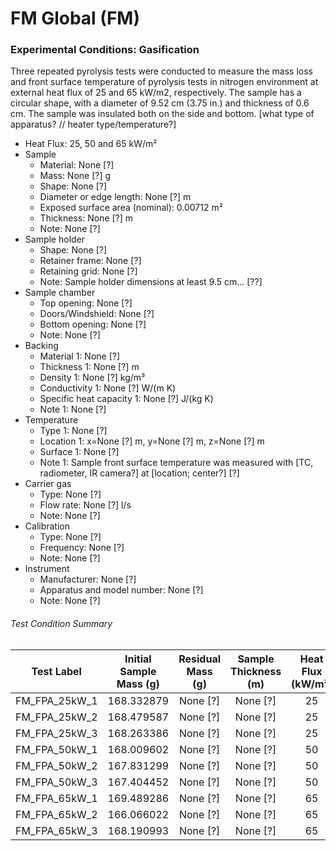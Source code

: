 # FM Global (FM)

### Experimental Conditions: Gasification
Three repeated pyrolysis tests were conducted to measure the mass loss and front surface temperature of pyrolysis tests in nitrogen environment at external heat flux of 25 and 65 kW/m2, respectively. The sample has a circular shape, with a diameter of 9.52 cm (3.75 in.) and thickness of 0.6 cm. The sample was insulated both on the side and bottom.
[what type of apparatus? // heater type/temperature?]

* Heat Flux: 25, 50 and 65 kW/m²
* Sample
  - Material: None [?]
  - Mass: None [?] g
  - Shape: None [?]
  - Diameter or edge length: None [?] m
  - Exposed surface area (nominal): 0.00712 m²
  - Thickness: None [?] m
  - Note: None [?]
* Sample holder
  - Shape: None [?]
  - Retainer frame: None [?]
  - Retaining grid: None [?]
  - Note: Sample holder dimensions at least 9.5 cm... [??]
* Sample chamber
  - Top opening: None [?]
  - Doors/Windshield: None [?]
  - Bottom opening: None [?]
  - Note: None [?]
* Backing
  - Material 1: None [?]
  - Thickness 1: None [?] m
  - Density 1: None [?] kg/m³
  - Conductivity 1: None [?] W/(m K)
  - Specific heat capacity 1: None [?] J/(kg K)
  - Note 1: None [?]
* Temperature
  - Type 1: None [?]
  - Location 1: x=None [?] m, y=None [?] m, z=None [?] m
  - Surface 1: None [?]
  - Note 1: Sample front surface temperature was measured with [TC, radiometer, IR camera?] at [location; center?] [?]
* Carrier gas
  - Type: None [?]
  - Flow rate: None [?] l/s
  - Note: None [?]
* Calibration
  - Type: None [?]
  - Frequency: None [?]
  - Note: None [?]
* Instrument
  - Manufacturer: None [?]
  - Apparatus and model number: None [?]
  - Note: None [?]

###### Test Condition Summary

| Test Label | Initial Sample Mass (g) | Residual Mass (g) | Sample Thickness (m) | Heat Flux (kW/m²) | Avg. Heater Temperature (K) | Oxygen Concentration (vol. %) |
|:------:|:------:|:------:|:------:|:------:|:------:|:------:|
| FM\_FPA\_25kW\_1 | 168.332879 | None [?] | None [?] | 25 | None [?] | None [?] |
| FM\_FPA\_25kW\_2 | 168.479587 | None [?] | None [?] | 25 | None [?] | None [?] |
| FM\_FPA\_25kW\_3 | 168.263386 | None [?] | None [?] | 25 | None [?] | None [?] |
| FM\_FPA\_50kW\_1 | 168.009602 | None [?] | None [?] | 50 | None [?] | None [?] |
| FM\_FPA\_50kW\_2 | 167.831299 | None [?] | None [?] | 50 | None [?] | None [?] |
| FM\_FPA\_50kW\_3 | 167.404452 | None [?] | None [?] | 50 | None [?] | None [?] |
| FM\_FPA\_65kW\_1 | 169.489286 | None [?] | None [?] | 65 | None [?] | None [?] |
| FM\_FPA\_65kW\_2 | 166.066022 | None [?] | None [?] | 65 | None [?] | None [?] |
| FM\_FPA\_65kW\_3 | 168.190993 | None [?] | None [?] | 65 | None [?] | None [?] |



<!-- ### Experimental Conditions: Gasification -->

<!-- Three repeated pyrolysis tests were conducted to measure the mass loss and front surface temperature of pyrolysis tests in nitrogen environment at external heat flux of 25 and 65 kW/m2, respectively. The sample has a circular shape, with a diameter of 9.52 cm (3.75 in.) and thickness of 0.6 cm. The sample was insulated both on the side and bottom.
[what type of apparatus? // heater type/temperature?] -->

<!-- * Extraction/N2 flow rate: [??] L/s -->
<!-- * Sample Surface Area: 0.00712 m2 (nominal) -->
<!-- * Sample holder dimensions
  - at least 9.5 cm... [??] -->
<!-- * Backing Insulation: [thickness? / type?] -->
<!-- * Thermocouple locations
  - Sample front surface temperature was measured with [TC, radiometer, IR camera?] at [location; center?] -->

<!-- ###### Test Condition Summary

| Test Name | Initial sample mass (g) | Heat Flux (kW/m2) | Heater Temperature (K) |
|:----------:|:------:|:---:|:---:|
| FM\_FPA\_25kW\_1 | 168.332879 | 25 | ? |
| FM\_FPA\_25kW\_2 | 168.479587 | 25 | ? |
| FM\_FPA\_25kW\_3 | 168.263386 | 25 | ? |
| FM\_FPA\_50kW\_1 | 168.009602 | 50 | ? |
| FM\_FPA\_50kW\_2 | 167.831299 | 50 | ? |
| FM\_FPA\_50kW\_3 | 167.404452 | 50 | ? |
| FM\_FPA\_65kW\_1 | 169.489286 | 65 | ? |
| FM\_FPA\_65kW\_2 | 166.066022 | 65 | ? |
| FM\_FPA\_65kW\_3 | 168.190993 | 65 | ? | -->

